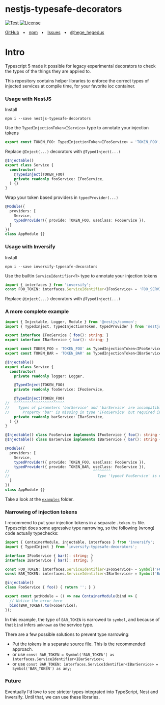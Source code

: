 # nestjs-typesafe-decorators

<p>
  <a href="https://github.com/sorgloomer/ts-typesafe-decorators/actions?query=branch%3Amaster"><img src="https://github.com/sorgloomer/ts-typesafe-decorators/actions/workflows/test.yml/badge.svg?event=push&branch=master" alt="Test" /></a>
  <a href="https://opensource.org/licenses/MIT" rel="nofollow"><img src="https://img.shields.io/github/license/sorgloomer/ts-typesafe-decorators" alt="License"></a>
</p>

<div>
  <a href="https://github.com/sorgloomer/ts-typesafe-decorators">GitHub</a>
  <span>&nbsp;&nbsp;•&nbsp;&nbsp;</span>
  <a href="https://www.npmjs.com/package/typesafe-decorators">npm</a>
  <span>&nbsp;&nbsp;•&nbsp;&nbsp;</span>
  <a href="https://github.com/sorgloomer/ts-typesafe-decorators/issues/new">Issues</a>
  <span>&nbsp;&nbsp;•&nbsp;&nbsp;</span>
  <a href="https://twitter.com/hege_hegedus">@hege_hegedus</a>
  <br />
</div>

# Intro

Typescript 5 made it possible for legacy experimental decorators to check the types of the things they are applied to.

This repository contains helper libraries to enforce the correct types of injected services at compile time, for your
favorite ioc container.


### Usage with NestJS

Install

```shell
npm i --save nestjs-typesafe-decorators
```

Use the `TypedInjectionToken<IService>` type to annotate your injection tokens

```typescript
export const TOKEN_FOO: TypedInjectionToken<IFooService> = 'TOKEN_FOO';
```

Replace `@Inject(...)` decorators with `@TypedInject(...)`

```typescript
@Injectable()
export class Service {
  constructor(
    @TypedInject(TOKEN_FOO)
    private readonly fooService: IFooService,
  ) {}
}
```

Wrap your token based providers in `typedProvider(...)`

```typescript
@Module({
  providers: [
    Service,
    typedProvider({ provide: TOKEN_FOO, useClass: FooService }),
  ]
})
class AppModule {}
```


### Usage with Inversify

Install

```shell
npm i --save inversify-typesafe-decorators
```

Use the builtin `ServiceIdentifier<T>` type to annotate your injection tokens

```typescript
import { interfaces } from 'inversify';
const FOO_TOKEN: interfaces.ServiceIdentifier<IFooService> = 'FOO_SERVICE_TOKEN';
```

Replace `@inject(...)` decorators with `@TypedInject(...)`


### A more complete example

```typescript
import { Injectable, Logger, Module } from '@nestjs/common';
import { TypedInject, TypedInjectionToken, typedProvider } from 'nestjs-typesafe-decorators';

export interface IFooService { foo(): string; }
export interface IBarService { bar(): string; }

export const TOKEN_FOO = 'TOKEN_FOO' as TypedInjectionToken<IFooService>;
export const TOKEN_BAR = 'TOKEN_BAR' as TypedInjectionToken<IBarService>;

@Injectable()
export class Service {
  constructor(
    private readonly logger: Logger,

    @TypedInject(TOKEN_FOO)
    private readonly fooService: IFooService,

    @TypedInject(TOKEN_FOO)
//  ^^^^^^^^^^^^^^^^^^^^^^^
//    Types of parameters 'barService' and 'barService' are incompatible.
//      Property 'bar' is missing in type 'IFooService' but required in type 'IBarService'.
    private readonly barService: IBarService,
  ) {}
}

@Injectable() class FooService implements IFooService { foo(): string { return '' }; }
@Injectable() class BarService implements IBarService { bar(): string { return '' }; }

@Module({
  providers: [
    Service,
    typedProvider({ provide: TOKEN_FOO, useClass: FooService }),
    typedProvider({ provide: TOKEN_BAR, useClass: FooService }),
//                                      ^^^^^^^^
//                                        Type 'typeof FooService' is not assignable to type 'Type<IBarService>'
  ]
})
class AppModule {}
```

Take a look at the [`examples`](./examples) folder.


### Narrowing of injection tokens

I recommend to put your injection tokens in a separate `.token.ts` file.
Typescript does some agressive type narrowing, so the following (wrong) code actually typechecks:

```typescript
import { ContainerModule, injectable, interfaces } from 'inversify';
import { TypedInject } from 'inversify-typesafe-decorators';

interface IFooService { bar(): string; }
interface IBarService { bar(): string; }

const FOO_TOKEN: interfaces.ServiceIdentifier<IFooService> = Symbol('FOO_TOKEN');
const BAR_TOKEN: interfaces.ServiceIdentifier<IBarService> = Symbol('BAR_TOKEN');

@injectable()
class FooService { foo() { return ''; } }

export const getModule = () => new ContainerModule(bind => {
  // Notice the error here
  bind(BAR_TOKEN).to(FooService);
});
```

In this example, the type of `BAR_TOKEN` is narrowed to `symbol`, and because of that `bind`
infers `unknown` as the service type.

There are a few possible solutions to prevent type narrowing:

- Put the tokens in a separate source file. This is the recommended approach.
- or use `const BAR_TOKEN = Symbol('BAR_TOKEN') as interfaces.ServiceIdentifier<IBarService>;`
- or use `const BAR_TOKEN: interfaces.ServiceIdentifier<IBarService> = Symbol('BAR_TOKEN') as any;`


### Future

Eventually I'd love to see stricter types integrated into TypeScript, Nest and Inversify. Until that,
we can use these libraries.
